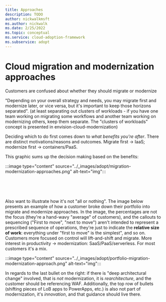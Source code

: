 ```yaml
---
title: Approaches
description: TODO
author: nickwalkmsft
ms.author: nickwalk
ms.date: 2/25/2022
ms.topic: conceptual
ms.service: cloud-adoption-framework
ms.subservice: adopt
---
```


# Cloud migration and modernization approaches

Customers are confused about whether they should migrate or modernize

"Depending on your overall strategy and needs, you may migrate first and modernize later, or vice versa, but it's important to keep those horizons separated". (at least separating out clusters of workloads - if you have one team working on migrating some workflows and another team working on modernizing others, keep them separate. The "clusters of workloads" concept is presented in envision-cloud-modernization)

Deciding which to do first comes down to *what benefits you're after*. There are distinct motivations/reasons and outcomes. Migrate first -> IaaS; modernize first -> containers/PaaS.

This graphic sums up the decision making based on the benefits:

:::image type="content" source="../_images/adopt/migration-modernization-approaches.png" alt-text="img":::

<br><br><br>

Also want to illustrate how it's not "all or nothing". The image below presents an example of how a customer broke down their portfolio into migrate and modernize approaches. In the image, the percentages are not the focus (they're a hand-wavy "average" of customers), and the callouts to sequencing ("First to move", "next to move") aren't intended to represent a prescribed sequence of operations, they're just to indicate the **relative size of work**: everything under "first to move" is the simplest", and so on. Customers more focused on control will lift-and-shift and migrate. More interest in productivity -> modernization: SaaS/PaaS/serverless. For most customers it's a mix.

:::image type="content" source="../_images/adopt/portfolio-migration-modernization-approach.png" alt-text="img":::

In regards to the last bullet on the right: if there is "deep architectural change" involved, that is *not* modernization, it is *rearchitecture*, and the customer should be referencing WAF. Additionally, the top row of bullets (shifting pieces of LoB apps to PowerApps, etc.) is also not part of modernization, it's *innovation*, and that guidance should live there.